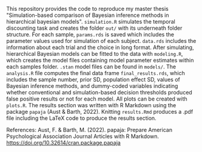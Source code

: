 This repository provides the code to reproduce my master thesis "Simulation-based comparison of Bayesian inference methods in hierarchical bayesian models". `simulation.R` simulates the temporal discounting task and creates the folder `out/` with its underneath folder structure. For each sample, `params.rds` is saved which includes the parameter values used for simulation of each subject. `data.rds` includes the information about each trial and the choice in long format. After simulating, hierarchical Bayesian models can be fitted to the data with `modeling.R`, which creates the model files containing model parameter estimates within each samples folder. `.stan` model files can be found in `models/`. The `analysis.R` file computes the final data frame `final_results.rds`, which includes the sample number, prior SD, population effect SD, values of Bayesian inference methods, and dummy-coded variables indicating whether conventional and simulation-based decision thresholds produced false positive results or not for each model. All plots can be created with `plots.R`. The results section was written with R Markdown using the package `papaja` (Aust & Barth, 2022). Knitting `results.Rmd` produces a .pdf file including the LaTeX code to produce the results section. 


References:
Aust, F. & Barth, M. (2022). papaja: Prepare American Psychological Association Journal Articles with R Markdown. https://doi.org/10.32614/cran.package.papaja